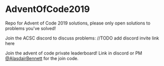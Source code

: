 # AdventOfCode2019
Repo for Advent of Code 2019 solutions, please only open solutions to problems you've solved!



Join the ACSC discord to discuss problems: //TODO add discord invite link here

Join the advent of code private leaderboard! Link in discord or PM [@AlasdairBennett](https://github.com/AlasdairBennett) for the join code.
